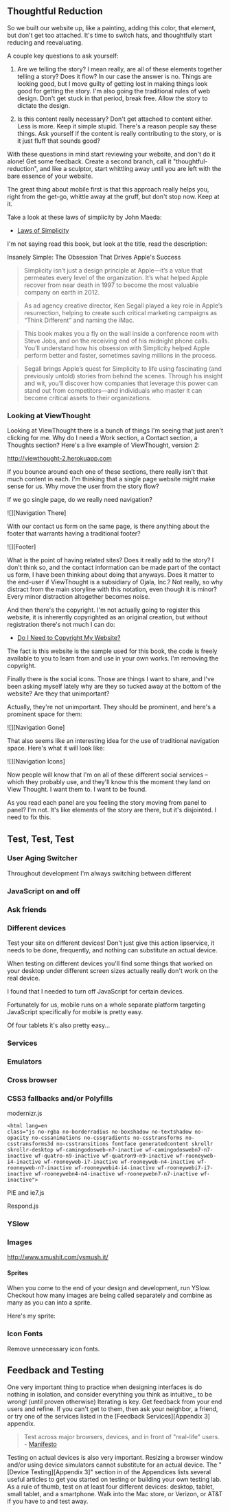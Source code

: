 Thoughtful Reduction
--------------------

So we built our website up, like a painting, adding this color, that element, but don't get too attached.  It's time to switch hats, and thoughtfully start reducing and reevaluating.

A couple key questions to ask yourself:

1. Are we telling the story? I mean really, are all of these elements together telling a story? Does it flow? In our case the answer is no. Things are looking good, but I move guilty of getting lost in making things look good for getting the story. I'm also going the traditional rules of web design.  Don't get stuck in that period, break free. Allow the story to dictate the design.

2. Is this content really necessary? Don't get attached to content either. Less is more. Keep it simple stupid. There's a reason people say these things. Ask yourself if the content is really contributing to the story, or is it just fluff that sounds good?

With these questions  in mind start reviewing your website, and don't do it alone! Get some feedback. Create a second branch, call it "thoughtful-reduction", and like a sculptor, start whittling away until you are left with the bare essence of your website.

The great thing about mobile first is that this approach really helps you, right from the get-go, whittle away at the gruff, but don't stop now. Keep at it.

Take a look at these laws of simplicity by John Maeda:

- [Laws of Simplicity][]

[Laws of Simplicity]:                     http://lawsofsimplicity.com/tag/laws/

I'm not saying read this book, but look at the title, read the description:

Insanely Simple: The Obsession That Drives Apple's Success

> Simplicity isn’t just a design principle at Apple—it’s a value that permeates every level of the organization. It’s what helped Apple recover from near death in 1997 to become the most valuable company on earth in 2012.

> As ad agency creative director, Ken Segall played a key role in Apple’s resurrection, helping to create such critical marketing campaigns as “Think Different” and naming the iMac.

> This book makes you a fly on the wall inside a conference room with Steve Jobs, and on the receiving end of his midnight phone calls. You’ll understand how his obsession with Simplicity helped Apple perform better and faster, sometimes saving millions in the process.

> Segall brings Apple’s quest for Simplicity to life using fascinating (and previously untold) stories from behind the scenes. Through his insight and wit, you’ll discover how companies that leverage this power can stand out from competitors—and individuals who master it can become critical assets to their organizations.

### Looking at ViewThought

Looking at ViewThought there is a bunch of things I'm seeing that just aren't clicking for me. Why do I need a Work section, a Contact section, a Thoughts section? Here's a live example of ViewThought, version 2:

http://viewthought-2.herokuapp.com

If you bounce around each one of these sections, there really isn't that much content in each. I'm thinking that a single page website might make sense for us. Why move the user from the story flow?

If we go single page, do we really need navigation?

![][Navigation There]

With our contact us form on the same page,  is there anything about the footer that warrants having a traditional footer?

![][Footer]

What is the point of having related sites? Does it really add to the story? I don't think so, and the contact information can be made part of the contact us form, I have been thinking about doing that anyways. Does it matter to the end-user if ViewThought is a subsidiary of Ojala, Inc.? Not really, so why distract from the main storyline with this notation, even though it is minor? Every minor distraction altogether becomes noise.

And then there's the copyright. I'm not actually going to register this website, it is inherently copyrighted as an original creation, but without registration there's not much I can do:

- [Do I Need to Copyright My Website?][Copyright]

[Copyright]:                     http://www.legalzoom.com/intellectual-property-rights/copyrights/do-i-need-copyright

The fact is this website is the sample used for this book, the code is freely available to you to learn from and use in your own works. I'm removing the copyright.

Finally there is the social icons. Those are things I want to share, and I've been asking myself lately why are they so tucked away at the bottom of the website? Are they that unimportant?

Actually, they're not unimportant. They should be prominent, and here's a prominent space for them:

![][Navigation Gone]

That also seems like an interesting idea for the use of traditional navigation space. Here's what it will look like:

![][Navigation Icons]

Now people will know that I'm on all of these different social services – which they probably use, and they'll know this the moment they land on View Thought. I want them to. I want to be found.

As you read each panel are you feeling the story moving from panel to panel? I'm not. It's like elements of the story are there, but it's disjointed. I need to fix this.

Test, Test, Test
----------------

### User Aging Switcher

Throughout development I'm always switching between different

### JavaScript on and off

### Ask friends

### Different devices

Test your site on different devices! Don't just give this action lipservice, it needs to be done, frequently, and nothing can substitute an actual device.

When testing on different devices you'll find some things that worked on your desktop under different screen sizes actually really don't work on the real device.

I found that I needed to turn off JavaScript for certain devices.

Fortunately for us, mobile runs on a whole separate platform targeting JavaScript specifically for mobile is pretty easy.

Of four tablets it's also pretty easy...

### Services

### Emulators

### Cross browser

### CSS3 fallbacks and/or Polyfills

modernizr.js

    <html lang=en
    class="js no-rgba no-borderradius no-boxshadow no-textshadow no-opacity no-cssanimations no-cssgradients no-csstransforms no-csstransforms3d no-csstransitions fontface generatedcontent skrollr skrollr-desktop wf-camingodosweb-n7-inactive wf-camingodoswebn7-n7-inactive wf-quatro-n9-inactive wf-quatron9-n9-inactive wf-rooneyweb-i4-inactive wf-rooneyweb-i7-inactive wf-rooneyweb-n4-inactive wf-rooneyweb-n7-inactive wf-rooneywebi4-i4-inactive wf-rooneywebi7-i7-inactive wf-rooneywebn4-n4-inactive wf-rooneywebn7-n7-inactive wf-inactive">

PIE and ie7.js

Respond.js

### YSlow


### Images

http://www.smushit.com/ysmush.it/


#### Sprites

When you come to the end of your design and development, run YSlow. Checkout how many images are being called separately and combine as many as you can into a sprite.

Here's my sprite:

### Icon Fonts

Remove unnecessary icon fonts.



Feedback and Testing
--------------------

One very important thing to practice when designing interfaces is do nothing in isolation, and consider everything you think as intuitive,, to be wrong! (until proven otherwise) Iterating is key. Get feedback from your end users and refine. If you can't get to them, then ask your neighbor, a friend, or try one of the services listed in the [Feedback Services][Appendix 3] appendix.

> Test across major browsers, devices, and in front of "real-life" users.
\- [Manifesto][]

Testing on actual devices is also very important. Resizing a browser window and/or using device simulators cannot substitute for an actual device. The "[Device Testing][Appendix 3]" section in of the Appendices lists several useful articles to get you started on testing or building your own testing lab. As a rule of thumb, test on at least four different devices: desktop, tablet, small tablet, and a smartphone. Walk into the Mac store, or Verizon, or AT&T if you have to and test away.

[Manifesto]:            https://github.com/maxxiimo/the-front-end-manifesto/blob/master/MANIFESTO.md#the-manifesto
